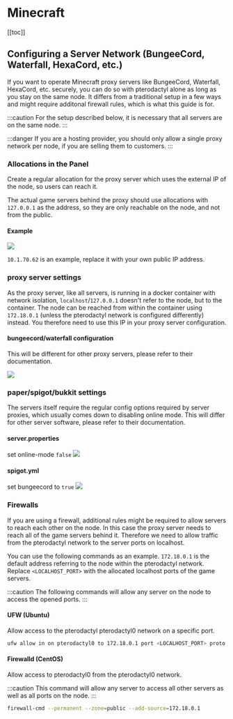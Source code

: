 # Minecraft

[[toc]]

## Configuring a Server Network (BungeeCord, Waterfall, HexaCord, etc.)

If you want to operate Minecraft proxy servers like BungeeCord, Waterfall, HexaCord, etc. securely, you can do so with pterodactyl alone as long as you stay on the same node. It differs from a traditional setup in a few ways and might require additonal firewall rules, which is what this guide is for.

:::caution
For the setup described below, it is necessary that all servers are on the same node.
:::

:::danger
If you are a hosting provider, you should only allow a single proxy network per node, if you are selling them to customers.
:::

### Allocations in the Panel

Create a regular allocation for the proxy server which uses the external IP of the node, so users can reach it.

The actual game servers behind the proxy should use allocations with `127.0.0.1` as the address, so they are only reachable on the node, and not from the public.

#### Example

![](../../.vuepress/public/community/games/minecraft/proxy/node-allocations.png)

`10.1.70.62` is an example, replace it with your own public IP address.

### proxy server settings

As the proxy server, like all servers, is running in a docker container with network isolation, `localhost`/`127.0.0.1` doesn't refer to the node, but to the container. The node can be reached from within the container using `172.18.0.1` (unless the pterodactyl network is configured differently) instead. You therefore need to use this IP in your proxy server configuration.

#### bungeecord/waterfall configuration

This will be different for other proxy servers, please refer to their documentation.

![](../../.vuepress/public/community/games/minecraft/proxy/bungee-config.png)

### paper/spigot/bukkit settings

The servers itself require the regular config options required by server proxies, which usually comes down to disabling online mode. This will differ for other server software, please refer to their documentation.

#### server.properties

set online-mode `false`
![](../../.vuepress/public/community/games/minecraft/proxy/paper-server.properties.png)

#### spigot.yml

set bungeecord to `true`
![](../../.vuepress/public/community/games/minecraft/proxy/paper-spigot.yml.png)

### Firewalls

If you are using a firewall, additional rules might be required to allow servers to reach each other on the node. In this case the proxy server needs to reach all of the game servers behind it. Therefore we need to allow traffic from the pterodactyl network to the server ports on localhost.

You can use the following commands as an example. `172.18.0.1` is the default address referring to the node within the pterodactyl network. Replace `<LOCALHOST_PORT>` with the allocated localhost ports of the game servers.

:::caution
The following commands will allow any server on the node to access the opened ports.
:::


#### UFW (Ubuntu)

Allow access to the pterodactyl pterodactyl0 network on a specific port.

``` bash
ufw allow in on pterodactyl0 to 172.18.0.1 port <LOCALHOST_PORT> proto tcp
```

#### Firewalld (CentOS)

Allow access to pterodactyl0 from the pterodactyl0 network.

:::caution
This command will allow any server to access all other servers as well as all ports on the node.
:::

``` bash
firewall-cmd --permanent --zone=public --add-source=172.18.0.1
```
